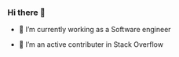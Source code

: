 ### Hi there 👋

<!--
**majurageerthan/majurageerthan** is a ✨ _special_ ✨ repository because its `README.md` (this file) appears on your GitHub profile.-->

- 🔭 I’m currently working as a Software engineer

- 👯 I’m an active contributer in Stack Overflow

